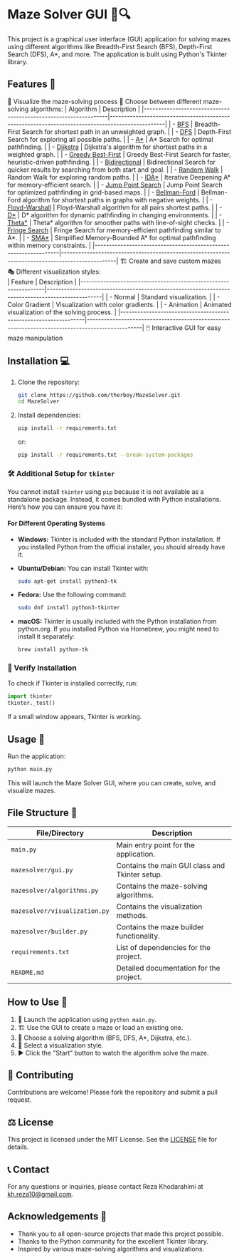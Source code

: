 # Maze Solver GUI 🧩🔍

This project is a graphical user interface (GUI) application for solving mazes using different algorithms like Breadth-First Search (BFS), Depth-First Search (DFS), A*, and more. The application is built using Python's Tkinter library.

## Features 🌟

🎨 Visualize the maze-solving process 
🔀 Choose between different maze-solving algorithms:
| Algorithm                                                         | Description                                                                                     |
|-----------------------------------------------------------------|-------------------------------------------------------------------------------------------------|
| - [BFS](https://www.geeksforgeeks.org/breadth-first-search-or-bfs-for-a-graph/)                 | Breadth-First Search for shortest path in an unweighted graph.                                  |
| - [DFS](https://www.geeksforgeeks.org/depth-first-search-or-dfs-for-a-graph/)                 | Depth-First Search for exploring all possible paths.                                            |
| - [A*](https://www.geeksforgeeks.org/a-search-algorithm/)                                     | A* Search for optimal pathfinding.                                                              |
| - [Dijkstra](https://www.geeksforgeeks.org/dijkstras-shortest-path-algorithm-greedy-algo-7/)   | Dijkstra's algorithm for shortest paths in a weighted graph.                                    |
| - [Greedy Best-First](https://www.geeksforgeeks.org/greedy-best-first-search-algorithm/)      | Greedy Best-First Search for faster, heuristic-driven pathfinding.                              |
| - [Bidirectional](https://www.geeksforgeeks.org/bidirectional-search/)                        | Bidirectional Search for quicker results by searching from both start and goal.                 |
| - [Random Walk](https://www.geeksforgeeks.org/random-walk-implementation-python/)             | Random Walk for exploring random paths.                                                         |
| - [IDA*](https://www.geeksforgeeks.org/iterative-deepening-a-algorithm-ida-artificial-intelligence/) | Iterative Deepening A* for memory-efficient search.                                             |
| - [Jump Point Search](https://www.geeksforgeeks.org/jump-search/)                             | Jump Point Search for optimized pathfinding in grid-based maps.                                 |
| - [Bellman-Ford](https://www.geeksforgeeks.org/bellman-ford-algorithm-dp-23/)                 | Bellman-Ford algorithm for shortest paths in graphs with negative weights.                      |
| - [Floyd-Warshall](https://www.geeksforgeeks.org/floyd-warshall-algorithm-dp-16/)             | Floyd-Warshall algorithm for all pairs shortest paths.                                          |
| - [D*](https://en.wikipedia.org/wiki/D*)                                                      | D* algorithm for dynamic pathfinding in changing environments.                                  |
| - [Theta*](https://news.movel.ai/theta-star?x-host=news.movel.ai)                              | Theta* algorithm for smoother paths with line-of-sight checks.                                  |
| - [Fringe Search](https://en.wikipedia.org/wiki/Fringe_search)                                | Fringe Search for memory-efficient pathfinding similar to A*.                                   |
| - [SMA*](https://en.wikipedia.org/wiki/SMA*)                                                  | Simplified Memory-Bounded A* for optimal pathfinding within memory constraints.                 |
|-----------------------------------------------------------------|-------------------------------------------------------------------------------------------------|
🏗️ Create and save custom mazes                              
🎭 Different visualization styles:                            
| Feature                                                         | Description                                                                                     |
|-----------------------------------------------------------------|-------------------------------------------------------------------------------------------------|
| - Normal                                                       | Standard visualization.                                                                         |
| - Color Gradient                                               | Visualization with color gradients.                                                             |
| - Animation                                                    | Animated visualization of the solving process.                                                  |
|-----------------------------------------------------------------|-------------------------------------------------------------------------------------------------|
🖱️ Interactive GUI for easy maze manipulation

## Installation 💻

1. Clone the repository:
   ```bash
   git clone https://github.com/therboy/MazeSolver.git
   cd MazeSolver
   ```

2. Install dependencies:
   ```bash
   pip install -r requirements.txt
   ```
   or:
   ```bash
   pip install -r requirements.txt --break-system-packages
   ```

### 🛠️ Additional Setup for `tkinter`

You cannot install `tkinter` using `pip` because it is not available as a standalone package. Instead, it comes bundled with Python installations. Here’s how you can ensure you have it:

#### For Different Operating Systems

- **Windows:**
  Tkinter is included with the standard Python installation. If you installed Python from the official installer, you should already have it.

- **Ubuntu/Debian:**
  You can install Tkinter with:
  ```bash
  sudo apt-get install python3-tk
  ```

- **Fedora:**
  Use the following command:
  ```bash
  sudo dnf install python3-tkinter
  ```

- **macOS:**
  Tkinter is usually included with the Python installation from python.org. If you installed Python via Homebrew, you might need to install it separately:
  ```bash
  brew install python-tk
  ```

### 🧪 Verify Installation

To check if Tkinter is installed correctly, run:

```python
import tkinter
tkinter._test()
```

If a small window appears, Tkinter is working.

## Usage 🚀

Run the application:
```bash
python main.py
```

This will launch the Maze Solver GUI, where you can create, solve, and visualize mazes.

## File Structure 📁

| File/Directory             | Description                                        |
|----------------------------|----------------------------------------------------|
| `main.py`                  | Main entry point for the application.              |
| `mazesolver/gui.py`        | Contains the main GUI class and Tkinter setup.     |
| `mazesolver/algorithms.py` | Contains the maze-solving algorithms.              |
| `mazesolver/visualization.py` | Contains the visualization methods.            |
| `mazesolver/builder.py`    | Contains the maze builder functionality.           |
| `requirements.txt`         | List of dependencies for the project.              |
| `README.md`                | Detailed documentation for the project.            |

## How to Use 📝

1. 🚀 Launch the application using `python main.py`.
2. 🏗️ Use the GUI to create a maze or load an existing one.
3. 🧠 Choose a solving algorithm (BFS, DFS, A*, Dijkstra, etc.).
4. 🎨 Select a visualization style.
5. ▶️ Click the "Start" button to watch the algorithm solve the maze.

## 🤝 Contributing

Contributions are welcome! Please fork the repository and submit a pull request.

## ⚖️ License

This project is licensed under the MIT License. See the [LICENSE](LICENSE) file for details.

## 📞 Contact

For any questions or inquiries, please contact Reza Khodarahimi at kh.reza10@gmail.com.

## Acknowledgements 🙏
- Thank you to all open-source projects that made this project possible.
- Thanks to the Python community for the excellent Tkinter library.
- Inspired by various maze-solving algorithms and visualizations.
